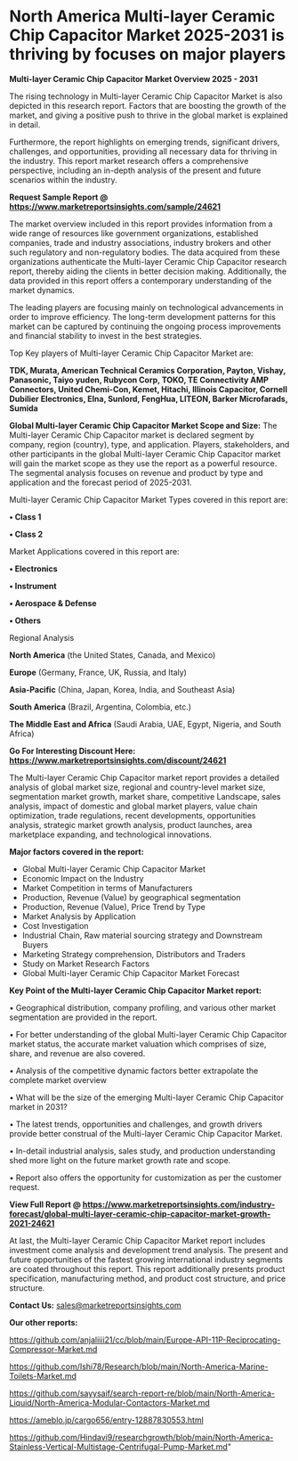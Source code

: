 # North America Multi-layer Ceramic Chip Capacitor Market 2025-2031 is thriving by focuses on major players

<Strong> Multi-layer Ceramic Chip Capacitor Market Overview 2025 - 2031</strong>

The rising technology in Multi-layer Ceramic Chip Capacitor Market is also depicted in this research report. Factors that are boosting the growth of the market, and giving a positive push to thrive in the global market is explained in detail.

Furthermore, the report highlights on emerging trends, significant drivers, challenges, and opportunities, providing all necessary data for thriving in the industry. This report market research offers a comprehensive perspective, including an in-depth analysis of the present and future scenarios within the industry.

<strong>Request Sample Report @ <a href=https://www.marketreportsinsights.com/sample/24621>https://www.marketreportsinsights.com/sample/24621</a></strong>

The market overview included in this report provides information from a wide range of resources like government organizations, established companies, trade and industry associations, industry brokers and other such regulatory and non-regulatory bodies. The data acquired from these organizations authenticate the Multi-layer Ceramic Chip Capacitor research report, thereby aiding the clients in better decision making. Additionally, the data provided in this report offers a contemporary understanding of the market dynamics.

The leading players are focusing mainly on technological advancements in order to improve efficiency. The long-term development patterns for this market can be captured by continuing the ongoing process improvements and financial stability to invest in the best strategies.

Top Key players of Multi-layer Ceramic Chip Capacitor Market are:

<strong>TDK, Murata, American Technical Ceramics Corporation, Payton, Vishay, Panasonic, Taiyo yuden, Rubycon Corp, TOKO, TE Connectivity AMP Connectors, United Chemi-Con, Kemet, Hitachi, Illinois Capacitor, Cornell Dubilier Electronics, Elna, Sunlord, FengHua, LITEON, Barker Microfarads, Sumida</strong>

<strong><b>Global Multi-layer Ceramic Chip Capacitor Market Scope and Size:</b></strong>
The Multi-layer Ceramic Chip Capacitor market is declared segment by company, region (country), type, and application. Players, stakeholders, and other participants in the global Multi-layer Ceramic Chip Capacitor market will gain the market scope as they use the report as a powerful resource. The segmental analysis focuses on revenue and product by type and application and the forecast period of 2025-2031.

Multi-layer Ceramic Chip Capacitor Market Types covered in this report are:

<strong>• Class 1

• Class 2</strong>

Market Applications covered in this report are:

<strong>• Electronics

• Instrument

• Aerospace & Defense

• Others</strong> 

Regional Analysis

<strong>North America</strong> (the United States, Canada, and Mexico)

<strong>Europe</strong> (Germany, France, UK, Russia, and Italy)

<strong>Asia-Pacific</strong> (China, Japan, Korea, India, and Southeast Asia)

<strong>South America</strong> (Brazil, Argentina, Colombia, etc.)

<strong>The Middle East and Africa</strong> (Saudi Arabia, UAE, Egypt, Nigeria, and South Africa)

<strong>Go For Interesting Discount Here: <a href=https://www.marketreportsinsights.com/discount/24621>https://www.marketreportsinsights.com/discount/24621</a></strong>

The Multi-layer Ceramic Chip Capacitor market report provides a detailed analysis of global market size, regional and country-level market size, segmentation market growth, market share, competitive Landscape, sales analysis, impact of domestic and global market players, value chain optimization, trade regulations, recent developments, opportunities analysis, strategic market growth analysis, product launches, area marketplace expanding, and technological innovations.

<strong><b>Major factors covered in the report:</b></strong>
<ul>
  <li>Global Multi-layer Ceramic Chip Capacitor Market </li>
  <li>Economic Impact on the Industry</li>
  <li>Market Competition in terms of Manufacturers</li>
  <li>Production, Revenue (Value) by geographical segmentation</li>
  <li>Production, Revenue (Value), Price Trend by Type</li>
  <li>Market Analysis by Application</li>
  <li>Cost Investigation</li>
  <li>Industrial Chain, Raw material sourcing strategy and Downstream Buyers</li>
  <li>Marketing Strategy comprehension, Distributors and Traders</li>
  <li>Study on Market Research Factors</li>
  <li>Global Multi-layer Ceramic Chip Capacitor Market Forecast</li>
</ul>

<strong><b>Key Point of the Multi-layer Ceramic Chip Capacitor Market report:</b></strong>

• Geographical distribution, company profiling, and various other market segmentation are provided in the report.

• For better understanding of the global Multi-layer Ceramic Chip Capacitor market status, the accurate market valuation which comprises of size, share, and revenue are also covered.

• Analysis of the competitive dynamic factors better extrapolate the complete market overview

• What will be the size of the emerging Multi-layer Ceramic Chip Capacitor market in 2031?

• The latest trends, opportunities and challenges, and growth drivers provide better construal of the Multi-layer Ceramic Chip Capacitor Market.

• In-detail industrial analysis, sales study, and production understanding shed more light on the future market growth rate and scope.

• Report also offers the opportunity for customization as per the customer request.

<strong><b>View Full Report @ <a href=https://www.marketreportsinsights.com/industry-forecast/global-multi-layer-ceramic-chip-capacitor-market-growth-2021-24621>https://www.marketreportsinsights.com/industry-forecast/global-multi-layer-ceramic-chip-capacitor-market-growth-2021-24621</a></b></strong>


At last, the Multi-layer Ceramic Chip Capacitor Market report includes investment come analysis and development trend analysis. The present and future opportunities of the fastest growing international industry segments are coated throughout this report. This report additionally presents product specification, manufacturing method, and product cost structure, and price structure.

<strong>Contact Us:</strong>
sales@marketreportsinsights.com

<strong>Our other reports:</strong>

<a href=https://github.com/anjaliiii21/cc/blob/main/Europe-API-11P-Reciprocating-Compressor-Market.md>https://github.com/anjaliiii21/cc/blob/main/Europe-API-11P-Reciprocating-Compressor-Market.md</a>

<a href=https://github.com/Ishi78/Research/blob/main/North-America-Marine-Toilets-Market.md>https://github.com/Ishi78/Research/blob/main/North-America-Marine-Toilets-Market.md</a>

<a href=https://github.com/sayysaif/search-report-re/blob/main/North-America-Liquid/North-America-Modular-Contactors-Market.md>https://github.com/sayysaif/search-report-re/blob/main/North-America-Liquid/North-America-Modular-Contactors-Market.md</a>

<a href=https://ameblo.jp/cargo656/entry-12887830553.html>https://ameblo.jp/cargo656/entry-12887830553.html</a>

<a href=https://github.com/Hindavi9/researchgrowth/blob/main/North-America-Stainless-Vertical-Multistage-Centrifugal-Pump-Market.md>https://github.com/Hindavi9/researchgrowth/blob/main/North-America-Stainless-Vertical-Multistage-Centrifugal-Pump-Market.md</a>"
